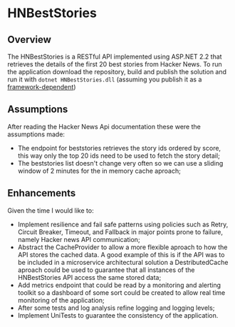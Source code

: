 # HNBestStories

## Overview

The HNBestStories is a RESTful API implemented using ASP.NET 2.2 that retrieves the details of the first 20 best stories from Hacker News.
To run the application download the repository, build and publish the solution and run it with `dotnet HNBestStories.dll` (assuming you publish it as a [framework-dependent](https://docs.microsoft.com/en-us/dotnet/core/deploying/#publish-framework-dependent))

## Assumptions

After reading the Hacker News Api documentation these were the assumptions made:
- The endpoint for beststories retrieves the story ids ordered by score, this way only the top 20 ids need to be used to fetch the story detail;
- The beststories list doesn't change very often so we can use a sliding window of 2 minutes for the in memory cache aproach;

## Enhancements
Given the time I would like to:
- Implement resilience and fail safe patterns using policies such as Retry, Circuit Breaker, Timeout, and Fallback in major points prone to failure, namely Hacker news API communication;
- Abstract the CacheProvider to allow a more flexible aproach to how the API stores the cached data. A good example of this is if the API was to be included in a microservice architectural solution a DestributedCache aproach could be used to guarantee that all instances of the HNBestStories API access the same stored data;
- Add metrics endpoint that could be read by a monitoring and alerting toolkit so a dashboard of some sort could be created to allow real time monitoring of the application;
- After some tests and log analysis refine logging and logging levels;
- Implement UniTests to guarantee the consistency of the application.
